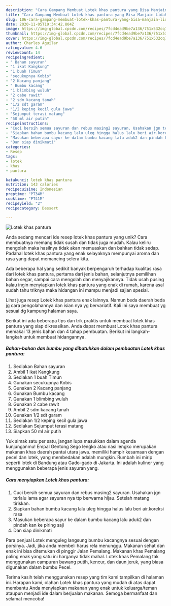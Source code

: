```yaml
---
description: "Cara Gampang Membuat Lotek khas pantura yang Bisa Manjain Lidah"
title: "Cara Gampang Membuat Lotek khas pantura yang Bisa Manjain Lidah"
slug: 106-cara-gampang-membuat-lotek-khas-pantura-yang-bisa-manjain-lidah
date: 2020-11-05T19:34:42.804Z
image: https://img-global.cpcdn.com/recipes/7fcd4ead9be7a136/751x532cq70/lotek-khas-pantura-foto-resep-utama.jpg
thumbnail: https://img-global.cpcdn.com/recipes/7fcd4ead9be7a136/751x532cq70/lotek-khas-pantura-foto-resep-utama.jpg
cover: https://img-global.cpcdn.com/recipes/7fcd4ead9be7a136/751x532cq70/lotek-khas-pantura-foto-resep-utama.jpg
author: Charles Aguilar
ratingvalue: 4.6
reviewcount: 14
recipeingredient:
- " Bahan sayuran"
- "1 ikat Kangkung"
- "1 buah Timun"
- "secukupnya Kobis"
- "2 Kacang panjang"
- " Bumbu kacang"
- "1 blimbing wuluh"
- "2 cabe rawit"
- "2 sdm kacang tanah"
- "1/2 sdt garam"
- "1/2 keping kecil gula jawa"
- "Sejumput terasi matang"
- "50 ml air putih"
recipeinstructions:
- "Cuci bersih semua sayuran dan rebus masing2 sayuran. Usahakan jgn terlalu lama agar sayuran nya ttp berwarna hijau. Setelah matang tiriskan."
- "Siapkan bahan bumbu kacang lalu uleg hingga halus lalu beri air.koreksi rasa"
- "Masukan beberapa sayur ke dalam bumbu kacang lalu aduk2 dan pindah kan ke piring saji"
- "Dan siap dinikmati"
categories:
- Resep
tags:
- lotek
- khas
- pantura

katakunci: lotek khas pantura 
nutrition: 143 calories
recipecuisine: Indonesian
preptime: "PT34M"
cooktime: "PT41M"
recipeyield: "2"
recipecategory: Dessert

---
```



![Lotek khas pantura](https://img-global.cpcdn.com/recipes/7fcd4ead9be7a136/751x532cq70/lotek-khas-pantura-foto-resep-utama.jpg)

Anda sedang mencari ide resep lotek khas pantura yang unik? Cara membuatnya memang tidak susah dan tidak juga mudah. Kalau keliru mengolah maka hasilnya tidak akan memuaskan dan bahkan tidak sedap. Padahal lotek khas pantura yang enak selayaknya mempunyai aroma dan rasa yang dapat memancing selera kita.

Ada beberapa hal yang sedikit banyak berpengaruh terhadap kualitas rasa dari lotek khas pantura, pertama dari jenis bahan, selanjutnya pemilihan bahan segar, sampai cara mengolah dan menyajikannya. Tidak usah pusing kalau ingin menyiapkan lotek khas pantura yang enak di rumah, karena asal sudah tahu triknya maka hidangan ini mampu menjadi sajian spesial.

Lihat juga resep Lotek khas pantura enak lainnya. Namun beda daerah beda jg cara pengolahannya dan isian nya yg bervariatif. Kali ini saya membuat yg sesuai dg kampung halaman saya.


Berikut ini ada beberapa tips dan trik praktis untuk membuat lotek khas pantura yang siap dikreasikan. Anda dapat membuat Lotek khas pantura memakai 13 jenis bahan dan 4 tahap pembuatan. Berikut ini langkah-langkah untuk membuat hidangannya.

<!--inarticleads1-->

##### Bahan-bahan dan bumbu yang dibutuhkan dalam pembuatan Lotek khas pantura:

1. Sediakan  Bahan sayuran
1. Ambil 1 ikat Kangkung
1. Sediakan 1 buah Timun
1. Gunakan secukupnya Kobis
1. Gunakan 2 Kacang panjang
1. Gunakan  Bumbu kacang
1. Gunakan 1 blimbing wuluh
1. Gunakan 2 cabe rawit
1. Ambil 2 sdm kacang tanah
1. Gunakan 1/2 sdt garam
1. Sediakan 1/2 keping kecil gula jawa
1. Sediakan Sejumput terasi matang
1. Siapkan 50 ml air putih


Yuk simak satu per satu, jangan lupa masukkan dalam agenda kunjunganmu! Empal Gentong Sego lengko atau nasi lengko merupakan makanan khas daerah pantai utara jawa. memiliki hampir kesamaan dengan pecel dan lotek, yang membedakan adalah mungkin. Rumbah ini mirip seperti lotek di Bandung atau Gado-gado di Jakarta. Ini adalah kuliner yang menggunakan beberapa jenis sayuran yang. 

<!--inarticleads2-->

##### Cara menyiapkan Lotek khas pantura:

1. Cuci bersih semua sayuran dan rebus masing2 sayuran. Usahakan jgn terlalu lama agar sayuran nya ttp berwarna hijau. Setelah matang tiriskan.
1. Siapkan bahan bumbu kacang lalu uleg hingga halus lalu beri air.koreksi rasa
1. Masukan beberapa sayur ke dalam bumbu kacang lalu aduk2 dan pindah kan ke piring saji
1. Dan siap dinikmati


Para penjual Lotek menguleg langsung bumbu kacangnya sesuai dengan porsinya. Jadi, jika anda membeli harus rela menunggu. Makanan sehat dan enak ini bisa ditemukan di pinggir Jalan Pemalang. Makanan khas Pemalang paling enak yang satu ini harganya tidak mahal. Lotek khas Pemalang tak menggunakan campuran bawang putih, kencur, dan daun jeruk, yang biasa digunakan dalam bumbu Pecel. 

Terima kasih telah menggunakan resep yang tim kami tampilkan di halaman ini. Harapan kami, olahan Lotek khas pantura yang mudah di atas dapat membantu Anda menyiapkan makanan yang enak untuk keluarga/teman ataupun menjadi ide dalam berjualan makanan. Semoga bermanfaat dan selamat mencoba!
